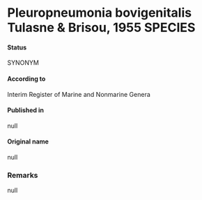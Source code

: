 # Pleuropneumonia bovigenitalis Tulasne & Brisou, 1955 SPECIES

#### Status
SYNONYM

#### According to
Interim Register of Marine and Nonmarine Genera

#### Published in
null

#### Original name
null

### Remarks
null